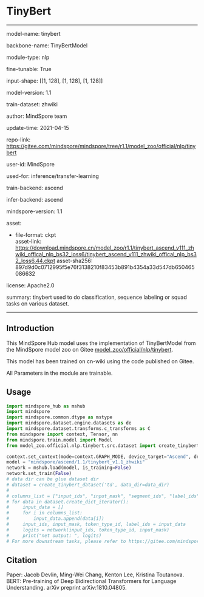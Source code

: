 # TinyBert

---

model-name: tinybert

backbone-name: TinyBertModel

module-type: nlp

fine-tunable: True

input-shape: [[1, 128], [1, 128], [1, 128]]

model-version: 1.1

train-dataset: zhwiki

author: MindSpore team

update-time: 2021-04-15

repo-link: <https://gitee.com/mindspore/mindspore/tree/r1.1/model_zoo/official/nlp/tinybert>

user-id: MindSpore

used-for: inference/transfer-learning

train-backend: ascend

infer-backend: ascend

mindspore-version: 1.1

asset:

  -
    file-format: ckpt  
    asset-link: <https://download.mindspore.cn/model_zoo/r1.1/tinybert_ascend_v111_zhwiki_offical_nlp_bs32_loss6/tinybert_ascend_v111_zhwiki_offical_nlp_bs32_loss6.44.ckpt>
    asset-sha256: 897d9d0c0712995f5e76f3138210f83453b891b4354a33d547db650465086632

license: Apache2.0

summary: tinybert used to do classification, sequence labeling or squad tasks on various dataset.

---

## Introduction

This MindSpore Hub model uses the implementation of TinyBertModel from the MindSpore model zoo on Gitee [model_zoo/official/nlp/tinybert](https://gitee.com/mindspore/mindspore/blob/r1.1/model_zoo/official/nlp/tinybert/README.md).

This model has been trained on cn-wiki using the code published on Gitee.

All Parameters in the module are trainable.

## Usage

```python
import mindspore_hub as mshub
import mindspore
import mindspore.common.dtype as mstype
import mindspore.dataset.engine.datasets as de
import mindspore.dataset.transforms.c_transforms as C
from mindspore import context, Tensor, nn
from mindspore.train.model import Model
from model_zoo.official.nlp.tinybert.src.dataset import create_tinybert_dataset

context.set_context(mode=context.GRAPH_MODE, device_target="Ascend", device_id=0)
model = "mindspore/ascend/1.1/tinybert_v1.1_zhwiki"
network = mshub.load(model, is_training=False)
network.set_train(False)
# data dir can be glue dataset dir
# dataset = create_tinybert_dataset('td', data_dir=data_dir)
#
# columns_list = ["input_ids", "input_mask", "segment_ids", "label_ids"]
# for data in dataset.create_dict_iterator():
#     input_data = []
#     for i in columns_list:
#         input_data.append(data[i])
#     input_ids, input_mask, token_type_id, label_ids = input_data
#     logits = network(input_ids, token_type_id, input_mask)
#     print("net output: ", logits)
# For more downstream tasks, please refer to https://gitee.com/mindspore/mindspore/tree/r1.0/model_zoo/official/nlp/tinybert
```

## Citation

Paper: Jacob Devlin, Ming-Wei Chang, Kenton Lee, Kristina Toutanova. BERT: Pre-training of Deep Bidirectional Transformers for Language Understanding. arXiv preprint arXiv:1810.04805.
